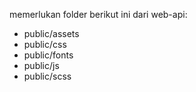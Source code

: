 memerlukan folder berikut ini dari web-api:
- public/assets
- public/css
- public/fonts
- public/js
- public/scss
